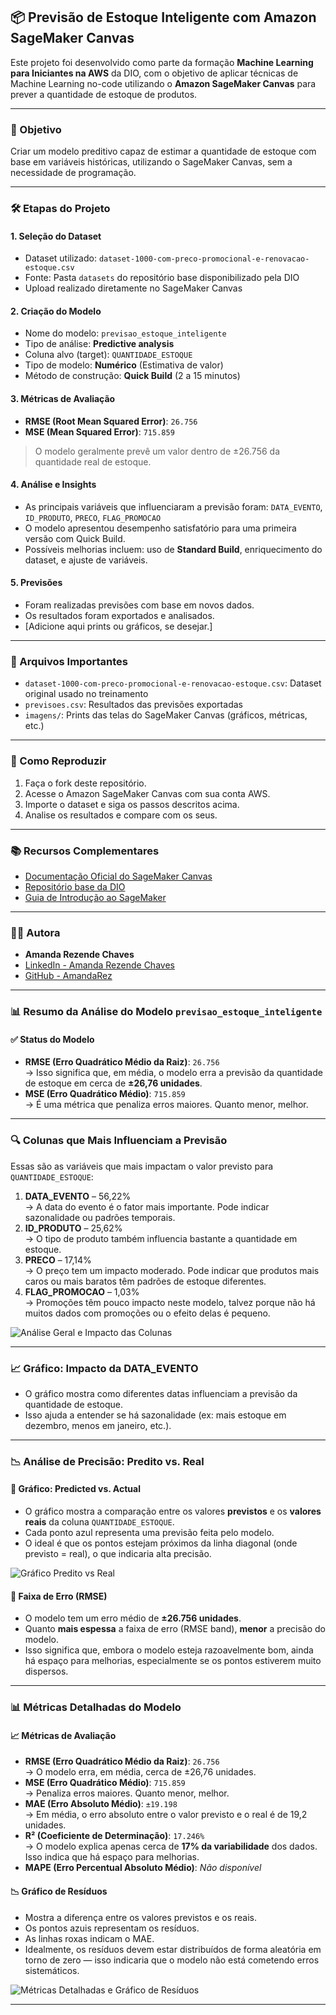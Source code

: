 
## 📦 Previsão de Estoque Inteligente com Amazon SageMaker Canvas

Este projeto foi desenvolvido como parte da formação **Machine Learning para Iniciantes na AWS** da DIO, com o objetivo de aplicar técnicas de Machine Learning no-code utilizando o **Amazon SageMaker Canvas** para prever a quantidade de estoque de produtos.

---

### 🎯 Objetivo

Criar um modelo preditivo capaz de estimar a quantidade de estoque com base em variáveis históricas, utilizando o SageMaker Canvas, sem a necessidade de programação.

---

### 🛠️ Etapas do Projeto

#### 1. Seleção do Dataset

- Dataset utilizado: `dataset-1000-com-preco-promocional-e-renovacao-estoque.csv`
- Fonte: Pasta `datasets` do repositório base disponibilizado pela DIO
- Upload realizado diretamente no SageMaker Canvas

#### 2. Criação do Modelo

- Nome do modelo: `previsao_estoque_inteligente`
- Tipo de análise: **Predictive analysis**
- Coluna alvo (target): `QUANTIDADE_ESTOQUE`
- Tipo de modelo: **Numérico** (Estimativa de valor)
- Método de construção: **Quick Build** (2 a 15 minutos)

#### 3. Métricas de Avaliação

- **RMSE (Root Mean Squared Error)**: `26.756`
- **MSE (Mean Squared Error)**: `715.859`

> O modelo geralmente prevê um valor dentro de ±26.756 da quantidade real de estoque.

#### 4. Análise e Insights

- As principais variáveis que influenciaram a previsão foram: `DATA_EVENTO`, `ID_PRODUTO`, `PRECO`, `FLAG_PROMOCAO`
- O modelo apresentou desempenho satisfatório para uma primeira versão com Quick Build.
- Possíveis melhorias incluem: uso de **Standard Build**, enriquecimento do dataset, e ajuste de variáveis.

#### 5. Previsões

- Foram realizadas previsões com base em novos dados.
- Os resultados foram exportados e analisados.
- [Adicione aqui prints ou gráficos, se desejar.]

---

### 📁 Arquivos Importantes

- `dataset-1000-com-preco-promocional-e-renovacao-estoque.csv`: Dataset original usado no treinamento
- `previsoes.csv`: Resultados das previsões exportadas
- `imagens/`: Prints das telas do SageMaker Canvas (gráficos, métricas, etc.)

---

### 🚀 Como Reproduzir

1. Faça o fork deste repositório.
2. Acesse o Amazon SageMaker Canvas com sua conta AWS.
3. Importe o dataset e siga os passos descritos acima.
4. Analise os resultados e compare com os seus.

---

### 📚 Recursos Complementares

- [Documentação Oficial do SageMaker Canvas](https://docs.aws.amazon.com/sagemaker/latest/dg/canvas.html)
- [Repositório base da DIO](https://github.com/digitalinnovationone/lab-aws-sagemaker-canvas-estoque)
- [Guia de Introdução ao SageMaker](https://docs.aws.amazon.com/sagemaker/latest/dg/whatis.html)

---

### 👨‍💻 Autora

- **Amanda Rezende Chaves**
- [LinkedIn - Amanda Rezende Chaves]([https://linkedin.com/in/seuusuario](https://www.linkedin.com/in/amanda-rezende-chaves-6927201bb/))
- [GitHub - AmandaRez]([https://github.com/seuusuario](https://github.com/AmandaRez))

---

### 📊 **Resumo da Análise do Modelo `previsao_estoque_inteligente`**

#### ✅ **Status do Modelo**
- **RMSE (Erro Quadrático Médio da Raiz)**: `26.756`  
  → Isso significa que, em média, o modelo erra a previsão da quantidade de estoque em cerca de **±26,76 unidades**.
- **MSE (Erro Quadrático Médio)**: `715.859`  
  → É uma métrica que penaliza erros maiores. Quanto menor, melhor.

---

### 🔍 **Colunas que Mais Influenciam a Previsão**
Essas são as variáveis que mais impactam o valor previsto para `QUANTIDADE_ESTOQUE`:

1. **DATA_EVENTO** – 56,22%  
   → A data do evento é o fator mais importante. Pode indicar sazonalidade ou padrões temporais.
2. **ID_PRODUTO** – 25,62%  
   → O tipo de produto também influencia bastante a quantidade em estoque.
3. **PRECO** – 17,14%  
   → O preço tem um impacto moderado. Pode indicar que produtos mais caros ou mais baratos têm padrões de estoque diferentes.
4. **FLAG_PROMOCAO** – 1,03%  
   → Promoções têm pouco impacto neste modelo, talvez porque não há muitos dados com promoções ou o efeito delas é pequeno.

![Análise Geral e Impacto das Colunas](imagens/imagem1.png)

---

### 📈 **Gráfico: Impacto da DATA_EVENTO**
- O gráfico mostra como diferentes datas influenciam a previsão da quantidade de estoque.
- Isso ajuda a entender se há sazonalidade (ex: mais estoque em dezembro, menos em janeiro, etc.).

---

### 📉 **Análise de Precisão: Predito vs. Real**

#### 📌 Gráfico: Predicted vs. Actual
- O gráfico mostra a comparação entre os valores **previstos** e os **valores reais** da coluna `QUANTIDADE_ESTOQUE`.
- Cada ponto azul representa uma previsão feita pelo modelo.
- O ideal é que os pontos estejam próximos da linha diagonal (onde previsto = real), o que indicaria alta precisão.

![Gráfico Predito vs Real](imagens/imagem2.png)

#### 📏 Faixa de Erro (RMSE)
- O modelo tem um erro médio de **±26.756 unidades**.
- Quanto **mais espessa** a faixa de erro (RMSE band), **menor** a precisão do modelo.
- Isso significa que, embora o modelo esteja razoavelmente bom, ainda há espaço para melhorias, especialmente se os pontos estiverem muito dispersos.

---

### 📊 **Métricas Detalhadas do Modelo**

#### 📈 Métricas de Avaliação
- **RMSE (Erro Quadrático Médio da Raiz)**: `26.756`  
  → O modelo erra, em média, cerca de ±26,76 unidades.
- **MSE (Erro Quadrático Médio)**: `715.859`  
  → Penaliza erros maiores. Quanto menor, melhor.
- **MAE (Erro Absoluto Médio)**: `±19.198`  
  → Em média, o erro absoluto entre o valor previsto e o real é de 19,2 unidades.
- **R² (Coeficiente de Determinação)**: `17.246%`  
  → O modelo explica apenas cerca de **17% da variabilidade** dos dados. Isso indica que há espaço para melhorias.
- **MAPE (Erro Percentual Absoluto Médio)**: *Não disponível*

#### 📉 Gráfico de Resíduos
- Mostra a diferença entre os valores previstos e os reais.
- Os pontos azuis representam os resíduos.
- As linhas roxas indicam o MAE.
- Idealmente, os resíduos devem estar distribuídos de forma aleatória em torno de zero — isso indicaria que o modelo não está cometendo erros sistemáticos.

![Métricas Detalhadas e Gráfico de Resíduos](imagens/imagem3.png)

---

